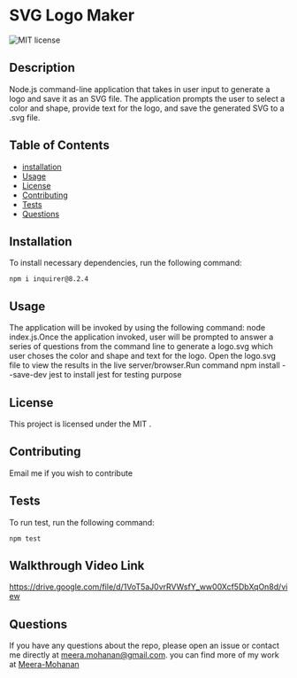 # SVG Logo Maker
  ![MIT license](https://img.shields.io/badge/license-MIT-blue)
  ## Description 
  
  
Node.js command-line application that takes in user input to generate a logo and save it as an SVG file. The application prompts the user to select a color and shape, provide text for the logo, and save the generated SVG to a .svg file.


  ## Table of Contents
  * [installation](#installation)
  * [Usage](#usage)
  * [License](#license)
  * [Contributing](#contributing)
  * [Tests](#tests)
  * [Questions](#questions)
  
  ## Installation
  To install necessary dependencies, run the following command:
  ```
  npm i inquirer@8.2.4
  ```
  ## Usage
  
The application will be invoked by using the following command: node index.js.Once the application invoked, user will be prompted to answer a series of questions from the command line to generate a logo.svg which user choses the color and shape and text for the logo.
Open the logo.svg file to view the results in the live server/browser.Run command npm install --save-dev jest to install jest for testing purpose


  ## License
  
This project is licensed under the MIT
.

  ## Contributing
  
Email me if you wish to contribute

  ## Tests
  To run test, run the following command:
  ```
  npm test
  ```
  ## Walkthrough Video Link

https://drive.google.com/file/d/1VoT5aJ0vrRVWsfY_ww00Xcf5DbXqOn8d/view

  ## Questions
 
 If you have any questions about the repo, please open an issue or contact me directly at meera.mohanan@gmail.com. you can find more of my work at [Meera-Mohanan](https://github.com/Meera-Mohanan)